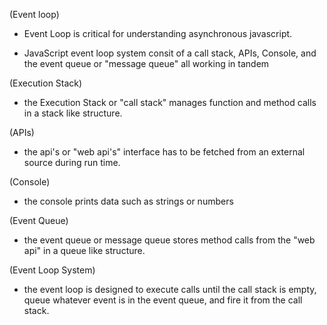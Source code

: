 (Event loop)

- Event Loop is critical for understanding asynchronous javascript.


- JavaScript event loop system consit of a call stack, APIs, Console, and the event queue or "message queue" all working in tandem 


(Execution Stack)
- the Execution Stack or "call stack" manages function and method calls in a stack like structure.


(APIs)
- the api's or "web api's" interface has to be fetched from an external source during run time.


(Console)
- the console prints data such as strings or numbers


(Event Queue)
- the event queue or message queue stores method calls from the "web api" in a queue like structure.


(Event Loop System)
- the event loop is designed to execute calls until the call stack is empty,
 queue whatever event is in the event queue, and fire it from the call stack.